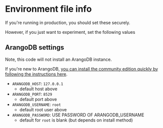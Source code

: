 # Environment file info

If you're running in production, you should set these securely.

However, if you just want to experiment, set the following values

## ArangoDB settings

Note, this code will not install an ArangoDB instance.

If you're new to ArangoDB, [you can install the community edition quickly by following the instructions here](https://arangodb.com/community-server/).

* `ARANGODB_HOST`: `127.0.0.1`
	* default host above
* `ARANGODB_PORT`: `8529`
	* default port above
* `ARANGODB_USERNAME`: `root`
	* default root user above
* `ARANGODB_PASSWORD`: USE PASSWORD OF ARANGODB_USERNAME
	* default for `root` is blank (but depends on install method)